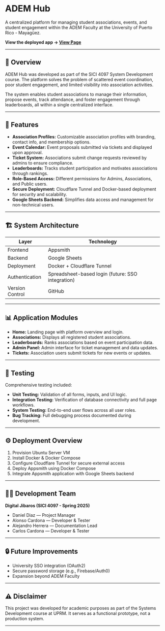 # ADEM Hub

A centralized platform for managing student associations, events, and student engagement within the ADEM Faculty at the University of Puerto Rico - Mayagüez.

**View the deployed app → [View Page](https://app.appsmith.com/applications/68138bef6b85093fd10b0c6e/pages/68138bef6b85093fd10b0c76)**

---

## 📖 Overview

ADEM Hub was developed as part of the SICI 4097 System Development course. The platform solves the problem of scattered event coordination, poor student engagement, and limited visibility into association activities. 

The system enables student associations to manage their information, propose events, track attendance, and foster engagement through leaderboards, all within a single centralized interface.

---

## 🚀 Features

- **Association Profiles:** Customizable association profiles with branding, contact info, and membership options.
- **Event Calendar:** Event proposals submitted via tickets and displayed upon approval.
- **Ticket System:** Associations submit change requests reviewed by admins to ensure compliance.
- **Leaderboards:** Tracks student participation and motivates associations through rankings.
- **Role-Based Access:** Different permissions for Admins, Associations, and Public users.
- **Secure Deployment:** Cloudflare Tunnel and Docker-based deployment for security and scalability.
- **Google Sheets Backend:** Simplifies data access and management for non-technical users.

---

## 🏗️ System Architecture

| Layer         | Technology |
| ------------- | ----------- |
| Frontend      | Appsmith |
| Backend       | Google Sheets |
| Deployment    | Docker + Cloudflare Tunnel |
| Authentication | Spreadsheet-based login (future: SSO integration) |
| Version Control | GitHub |

---

## 📊 Application Modules

- **Home:** Landing page with platform overview and login.
- **Associations:** Displays all registered student associations.
- **Leaderboards:** Ranks associations based on event participation data.
- **Admin Panel:** Admin interface for ticket management and data updates.
- **Tickets:** Association users submit tickets for new events or updates.

---

## 🧪 Testing

Comprehensive testing included:

- **Unit Testing:** Validation of all forms, inputs, and UI logic.
- **Integration Testing:** Verification of database connectivity and full page workflows.
- **System Testing:** End-to-end user flows across all user roles.
- **Bug Tracking:** Full debugging process documented during development.

---

## ⚙️ Deployment Overview

1. Provision Ubuntu Server VM
2. Install Docker & Docker Compose
3. Configure Cloudflare Tunnel for secure external access
4. Deploy Appsmith using Docker Compose
5. Integrate Appsmith application with Google Sheets backend

---

## 👨‍💻 Development Team

**Digital Jibaros (SICI 4097 - Spring 2025)**

- Daniel Diaz — Project Manager
- Alonso Cardona — Developer & Tester
- Alejandro Herrera — Documentation Lead
- Carlos Cardona — Developer & Tester

---

## 🔒 Future Improvements

- University SSO integration (OAuth2)
- Secure password storage (e.g., Firebase/Auth0)
- Expansion beyond ADEM Faculty

---

## ⚠️ Disclaimer

This project was developed for academic purposes as part of the Systems Development course at UPRM. It serves as a functional prototype, not a production system.

---
